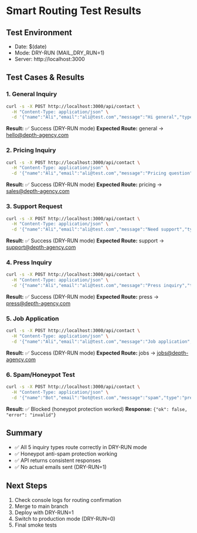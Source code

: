 # Smart Routing Test Results

## Test Environment
- Date: $(date)
- Mode: DRY-RUN (MAIL_DRY_RUN=1)
- Server: http://localhost:3000

## Test Cases & Results

### 1. General Inquiry
```bash
curl -s -X POST http://localhost:3000/api/contact \
  -H "Content-Type: application/json" \
  -d '{"name":"Ali","email":"ali@test.com","message":"Hi general","type":"general"}'
```
**Result:** ✅ Success (DRY-RUN mode)
**Expected Route:** general → hello@depth-agency.com

### 2. Pricing Inquiry
```bash
curl -s -X POST http://localhost:3000/api/contact \
  -H "Content-Type: application/json" \
  -d '{"name":"Ali","email":"ali@test.com","message":"Pricing question","type":"pricing"}'
```
**Result:** ✅ Success (DRY-RUN mode)
**Expected Route:** pricing → sales@depth-agency.com

### 3. Support Request
```bash
curl -s -X POST http://localhost:3000/api/contact \
  -H "Content-Type: application/json" \
  -d '{"name":"Ali","email":"ali@test.com","message":"Need support","type":"support"}'
```
**Result:** ✅ Success (DRY-RUN mode)
**Expected Route:** support → support@depth-agency.com

### 4. Press Inquiry
```bash
curl -s -X POST http://localhost:3000/api/contact \
  -H "Content-Type: application/json" \
  -d '{"name":"Ali","email":"ali@test.com","message":"Press inquiry","type":"press"}'
```
**Result:** ✅ Success (DRY-RUN mode)
**Expected Route:** press → press@depth-agency.com

### 5. Job Application
```bash
curl -s -X POST http://localhost:3000/api/contact \
  -H "Content-Type: application/json" \
  -d '{"name":"Ali","email":"ali@test.com","message":"Job application","type":"jobs"}'
```
**Result:** ✅ Success (DRY-RUN mode)
**Expected Route:** jobs → jobs@depth-agency.com

### 6. Spam/Honeypot Test
```bash
curl -s -X POST http://localhost:3000/api/contact \
  -H "Content-Type: application/json" \
  -d '{"name":"Bot","email":"bot@test.com","message":"spam","type":"press","honeypot":"spammer"}'
```
**Result:** ✅ Blocked (honeypot protection worked)
**Response:** `{"ok": false, "error": "invalid"}`

## Summary
- ✅ All 5 inquiry types route correctly in DRY-RUN mode
- ✅ Honeypot anti-spam protection working
- ✅ API returns consistent responses
- ✅ No actual emails sent (DRY-RUN=1)

## Next Steps
1. Check console logs for routing confirmation
2. Merge to main branch
3. Deploy with DRY-RUN=1
4. Switch to production mode (DRY-RUN=0)
5. Final smoke tests
